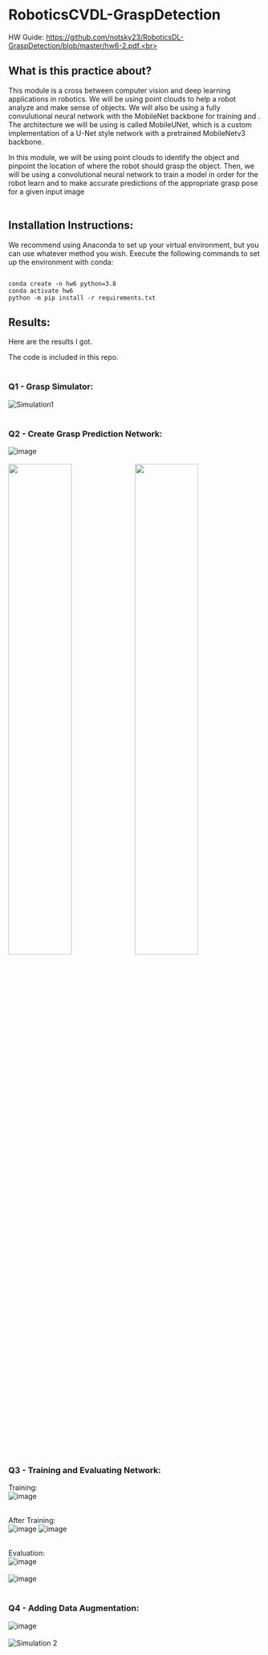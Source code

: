 # RoboticsCVDL-GraspDetection

HW Guide: https://github.com/notsky23/RoboticsDL-GraspDetection/blob/master/hw6-2.pdf.<br><br>

## What is this practice about?<br>

This module is a cross between computer vision and deep learning applications in robotics. We will be using point clouds to help a robot analyze and make sense of objects. We will also be using a fully convulutional neural network with the MobileNet backbone for training and . The architecture we will be using is called MobileUNet, which is a custom implementation of a U-Net style network with a pretrained MobileNetv3 backbone.<br>

In this module, we will be using point clouds to identify the object and pinpoint the location of where the robot should grasp the object. Then, we will be using a convolutional neural network to train a model in order for the robot learn and to make accurate predictions of the appropriate grasp pose for a given input image<br><br>

## Installation Instructions:

We recommend using Anaconda to set up your virtual environment, but you can use whatever method you wish.
Execute the following commands to set up the environment with conda: 
```

conda create -n hw6 python=3.8
conda activate hw6
python -m pip install -r requirements.txt
```

## Results:<br>

Here are the results I got.<br>

The code is included in this repo.<br><br>

### Q1 - Grasp Simulator:<br>

![Simulation1](https://user-images.githubusercontent.com/98131995/236622234-3b492928-a316-4fe9-8dca-d8862dba5e05.gif)<br><br>

### Q2 - Create Grasp Prediction Network:<br>

![image](https://user-images.githubusercontent.com/98131995/236622429-3f2757c6-f76b-4bd8-8edb-ef2f29547c52.png)<br><br>
<img src="https://user-images.githubusercontent.com/98131995/236622581-2d0bee8f-c4af-4674-bf83-ea9230806b92.png" width=50% height=50%><img src="https://user-images.githubusercontent.com/98131995/236622636-4fd863bf-e0bd-4d63-bf1c-f9709d6f5c81.png" width=50% height=50%><br><br>

### Q3 - Training and Evaluating Network:<br>

Training:<br>
![image](https://user-images.githubusercontent.com/98131995/236622819-b619c548-1894-4f1e-8868-3d33526c6950.png)<br><br>

After Training:<br>
![image](https://user-images.githubusercontent.com/98131995/236622932-0cda1e59-729c-4e41-a749-7e467962844b.png)     ![image](https://user-images.githubusercontent.com/98131995/236622947-ca0609ed-9ed1-409d-81e5-f5bbb29e75b3.png)<br><br>

Evaluation:<br>
![image](https://user-images.githubusercontent.com/98131995/236623342-17547337-97a9-4281-9ee8-772f65ad8f82.png)<br><br>
![image](https://user-images.githubusercontent.com/98131995/236623386-b3872ee8-d26f-4611-a5bc-2720f48425da.png)<br><br>

### Q4 - Adding Data Augmentation:<br>

![image](https://user-images.githubusercontent.com/98131995/236623484-acc76e28-f470-434d-bf3f-872187d99b56.png)<br><br>
![Simulation 2](https://user-images.githubusercontent.com/98131995/236623606-0d81ae98-c5b0-4ac4-831b-b51508afd35a.gif)<br><br>
